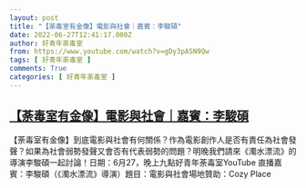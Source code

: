 ```yaml
---
layout: post
title: "【荼毒室有金像】電影與社會｜嘉賓：李駿碩"
date: 2022-06-27T12:41:17.000Z
author: 好青年荼毒室
from: https://www.youtube.com/watch?v=gDy3pASN9Qw
tags: [ 好青年荼毒室 ]
comments: True
categories: [ 好青年荼毒室 ]
---
```

<!--1656333677000-->
[【荼毒室有金像】電影與社會｜嘉賓：李駿碩](https://www.youtube.com/watch?v=gDy3pASN9Qw)
------

<div>
【荼毒室有金像】到底電影與社會有何關係？作為電影創作人是否有責任為社會發聲？如果為社會弱勢發聲又會否有代表弱勢的問題？明晚我們請來《濁水漂流》的導演李駿碩一起討論！日期：6月27，晚上九點好青年荼毒室YouTube 直播嘉賓：李駿碩（《濁水漂流》導演）題目：電影與社會場地贊助：Cozy Place
</div>
